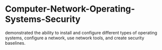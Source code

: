 # Computer-Network-Operating-Systems-Security
demonstrated the ability to install and configure different types of operating systems, configure a network, use network tools, and create security baselines.
